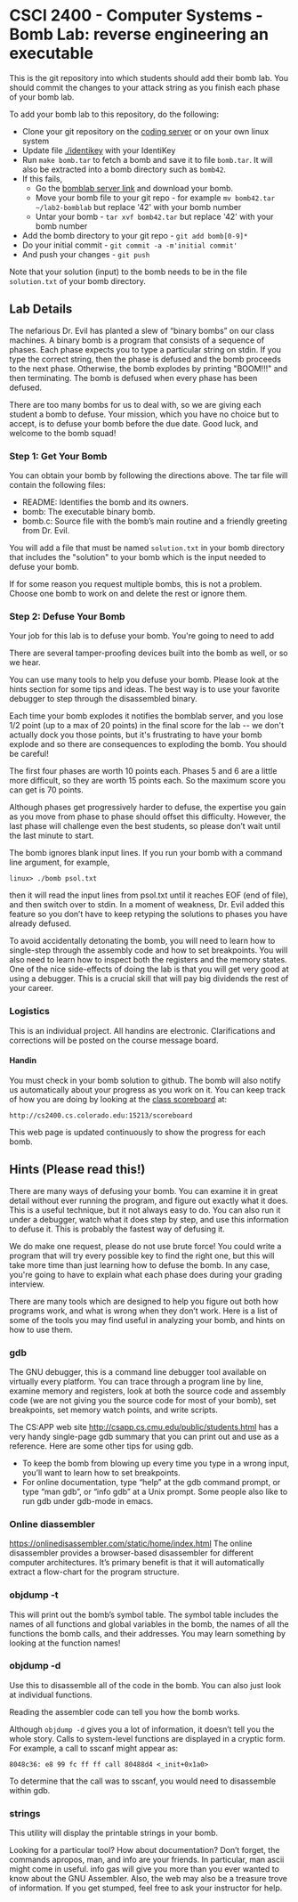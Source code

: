 # CSCI 2400 - Computer Systems - Bomb Lab: reverse engineering an executable
This is the git repository into which students should add their bomb lab. You should commit the changes to your attack string as you finish each phase of your bomb lab.

To add your bomb lab to this repository, do the following:
* Clone your git repository on the [coding server](https://coding.csel.io) or on your own linux system
* Update file [./identikey](./identikey) with your IdentiKey
* Run `make bomb.tar` to fetch a bomb and save it to file `bomb.tar`. It will also be extracted into a bomb directory such as `bomb42`.
* If this fails,
  * Go the [bomblab server link](http://cs2400.cs.colorado.edu:15213/) and download your bomb.
  * Move your bomb file to your git repo - for example `mv bomb42.tar ~/lab2-bomblab` but replace '42' with your bomb number
  * Untar your bomb - `tar xvf bomb42.tar` but replace '42' with your bomb number
* Add the bomb directory to your git repo - `git add bomb[0-9]*`
* Do your initial commit - `git commit -a -m'initial commit'`
* And push your changes - `git push`

Note that your solution (input) to the bomb needs to be in the file `solution.txt` of your bomb directory.

## Lab Details
The nefarious Dr. Evil has planted a slew of “binary bombs” on our class machines. A binary bomb is a program that consists of a sequence of phases. Each phase expects you to type a particular string on stdin. If you type the correct string, then the phase is defused and the bomb proceeds to the next phase. Otherwise, the bomb explodes by printing "BOOM!!!" and then terminating. The bomb is defused when every phase has been defused.

There are too many bombs for us to deal with, so we are giving each student a bomb to defuse. Your mission, which you have no choice but to accept, is to defuse your bomb before the due date. Good luck, and welcome to the bomb squad!

### Step 1: Get Your Bomb
You can obtain your bomb by following the directions above. 
The tar file will contain the following files:

* README: Identifies the bomb and its owners.
* bomb: The executable binary bomb.
* bomb.c: Source file with the bomb’s main routine and a friendly greeting from Dr. Evil.

You will add a file that must be named `solution.txt` in your bomb directory that includes the "solution" to your bomb which is the input needed to defuse your bomb.

If for some reason you request multiple bombs, this is not a problem.
Choose one bomb to work on and delete the rest or ignore them.

### Step 2: Defuse Your Bomb
Your job for this lab is to defuse your bomb. You're going to need to add

There are several  tamper-proofing devices built into the bomb as well, or so we hear.

You can use many tools to help you defuse your bomb. Please look at the hints section for some tips and ideas. The best way is to use your favorite debugger to step through the disassembled binary.

Each time your bomb explodes it notifies the bomblab server, and you lose 1/2 point (up to a max of 20 points) in the final score for the lab -- we don't actually dock you those points, but it's frustrating to have your bomb explode and so there are consequences to exploding the bomb. You should be careful!

The first four phases are worth 10 points each. Phases 5 and 6 are a little more difficult, so they are worth 15 points each. So the maximum score you can get is 70 points.

Although phases get progressively harder to defuse, the expertise you gain as you move from phase to phase should offset this difficulty. However, the last phase will challenge even the best students, so please don’t wait until the last minute to start.

The bomb ignores blank input lines. If you run your bomb with a command line argument, for example,

```
linux> ./bomb psol.txt
```

then it will read the input lines from psol.txt until it reaches EOF (end of file), and then switch over to stdin. In a moment of weakness, Dr. Evil added this feature so you don’t have to keep retyping the solutions to phases you have already defused.

To avoid accidentally detonating the bomb, you will need to learn how to single-step through the assembly code and how to set breakpoints. You will also need to learn how to inspect both the registers and the memory states. One of the nice side-effects of doing the lab is that you will get very good at using a debugger. This is a crucial skill that will pay big dividends the rest of your career.

### Logistics
This is an individual project. All handins are electronic. Clarifications and corrections will be posted on the course message board.

#### Handin
You must check in your bomb solution to github. The bomb will also notify us automatically about your progress as you work on it. You can keep track of how you are doing by looking at the [class scoreboard](http://cs2400.cs.colorado.edu:15213/scoreboard) at:

    http://cs2400.cs.colorado.edu:15213/scoreboard

This web page is updated continuously to show the progress for each bomb.

## Hints (Please read this!)
There are many ways of defusing your bomb. You can examine it in great detail without ever running the program, and figure out exactly what it does. This is a useful technique, but it not always easy to do. You can also run it under a debugger, watch what it does step by step, and use this information to defuse it. This is probably the fastest way of defusing it.

We do make one request, please do not use brute force! You could write a program that will try every possible key to find the right one, but this will take more time than just learning how to defuse the bomb. In any case, you're going to have to explain what each phase does during your grading interview.

There are many tools which are designed to help you figure out both how programs work, and what is wrong when they don’t work. Here is a list of some of the tools you may find useful in analyzing your bomb, and hints on how to use them.

### gdb

The GNU debugger, this is a command line debugger tool available on virtually every platform. You can trace through a program line by line, examine memory and registers, look at both the source code and assembly code (we are not giving you the source code for most of your bomb), set breakpoints, set memory watch points, and write scripts.

The CS:APP web site http://csapp.cs.cmu.edu/public/students.html has a very handy single-page gdb summary that you can print out and use as a reference. Here are some other tips for using gdb.

* To keep the bomb from blowing up every time you type in a wrong input, you’ll want to learn how to set breakpoints.
* For online documentation, type “help” at the gdb command prompt, or type “man gdb”, or “info gdb” at a Unix prompt. Some people also like to run gdb under gdb-mode in emacs.

### Online diassembler

https://onlinedisassembler.com/static/home/index.html The online disassembler provides a browser-based disassembler for different computer architectures. It’s primary benefit is that it will automatically extract a flow-chart for the program structure.

### objdump -t
This will print out the bomb’s symbol table. The symbol table includes the names of all functions and global variables in the bomb, the names of all the functions the bomb calls, and their addresses. You may learn something by looking at the function names!

### objdump -d

Use this to disassemble all of the code in the bomb. You can also just look at individual functions.

Reading the assembler code can tell you how the bomb works.

Although `objdump -d` gives you a lot of information, it doesn’t tell you the whole story. Calls to system-level functions are displayed in a cryptic form. For example, a call to sscanf might appear as:

```
8048c36: e8 99 fc ff ff call 80488d4 <_init+0x1a0>
```
To determine that the call was to sscanf, you would need to disassemble within gdb.

### strings

This utility will display the printable strings in your bomb.

Looking for a particular tool? How about documentation? Don’t forget, the commands apropos, man, and info are your friends. In particular, man ascii might come in useful. info gas will give you more than you ever wanted to know about the GNU Assembler. Also, the web may also be a treasure trove of information. If you get stumped, feel free to ask your instructor for help.
